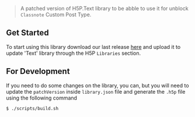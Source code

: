 
> A patched version of H5P.Text library to be abble to use it for unblock `Classnote` Custom Post Type.

## Get Started

To start using this library download our last release [here](https://github.com/dsuarezlogans/sherplay-h5p-library/releases) and upload it to update 'Text' library through the H5P `Libraries` section.

## For Development

If you need to do some changes on the library, you can, but you will need to update the `patchVersion` inside `library.json` file and generate the `.h5p` file using the following command

```bash
$ ./scripts/build.sh
```
